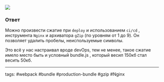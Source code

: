 
![](https://www.youtube.com/watch?v=geHEm6Hn_2c)

### Ответ

Можно произвести сжатие при `deploy`  и использованием `ci/cd` , инструмента `Nginx` и архиватора `gZip` (по уровням от 1 до 9). Он позволяет удалить пробелы, неиспользуемые символы.

Это всё у нас настраивал вроде devOps, тем не менее, такое сжатие имело место быть и условный bundle.js , который весил 150кб стал весить 50кб.

____
tags: #webpack #bundle #production-bundle #gzip #Nginx 